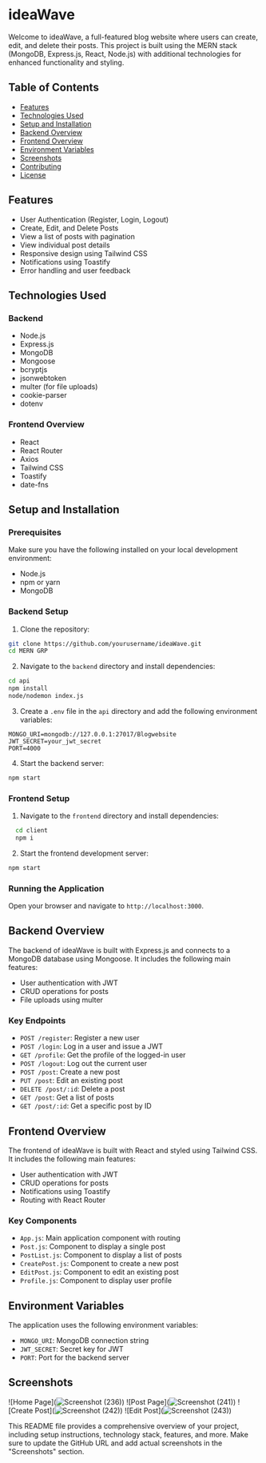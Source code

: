 # ideaWave

Welcome to ideaWave, a full-featured blog website where users can create, edit, and delete their posts. This project is built using the MERN stack (MongoDB, Express.js, React, Node.js) with additional technologies for enhanced functionality and styling.

## Table of Contents

- [Features](#features)
- [Technologies Used](#technologies-used)
- [Setup and Installation](#setup-and-installation)
- [Backend Overview](#backend-overview)
- [Frontend Overview](#frontend-overview)
- [Environment Variables](#environment-variables)
- [Screenshots](#screenshots)
- [Contributing](#contributing)
- [License](#license)

## Features

- User Authentication (Register, Login, Logout)
- Create, Edit, and Delete Posts
- View a list of posts with pagination
- View individual post details
- Responsive design using Tailwind CSS
- Notifications using Toastify
- Error handling and user feedback

## Technologies Used

### Backend

- Node.js
- Express.js
- MongoDB
- Mongoose
- bcryptjs
- jsonwebtoken
- multer (for file uploads)
- cookie-parser
- dotenv

### Frontend Overview

- React
- React Router
- Axios
- Tailwind CSS
- Toastify
- date-fns

## Setup and Installation

### Prerequisites

Make sure you have the following installed on your local development environment:

- Node.js
- npm or yarn
- MongoDB


### Backend Setup

1. Clone the repository:

```bash
git clone https://github.com/yourusername/ideaWave.git
cd MERN GRP
```

2. Navigate to the `backend` directory and install dependencies:

```bash
cd api
npm install
node/nodemon index.js
```

3. Create a `.env` file in the `api` directory and add the following environment variables:

```env
MONGO_URI=mongodb://127.0.0.1:27017/Blogwebsite
JWT_SECRET=your_jwt_secret
PORT=4000
```

4. Start the backend server:

```bash
npm start
```

### Frontend Setup

1. Navigate to the `frontend` directory and install dependencies:

 ```bash
   cd client
   npm i
   ```

2. Start the frontend development server:

```bash
npm start
```

### Running the Application

Open your browser and navigate to `http://localhost:3000`.

## Backend Overview

The backend of ideaWave is built with Express.js and connects to a MongoDB database using Mongoose. It includes the following main features:

- User authentication with JWT
- CRUD operations for posts
- File uploads using multer

### Key Endpoints

- `POST /register`: Register a new user
- `POST /login`: Log in a user and issue a JWT
- `GET /profile`: Get the profile of the logged-in user
- `POST /logout`: Log out the current user
- `POST /post`: Create a new post
- `PUT /post`: Edit an existing post
- `DELETE /post/:id`: Delete a post
- `GET /post`: Get a list of posts
- `GET /post/:id`: Get a specific post by ID

## Frontend Overview

The frontend of ideaWave is built with React and styled using Tailwind CSS. It includes the following main features:

- User authentication with JWT
- CRUD operations for posts
- Notifications using Toastify
- Routing with React Router

### Key Components

- `App.js`: Main application component with routing
- `Post.js`: Component to display a single post
- `PostList.js`: Component to display a list of posts
- `CreatePost.js`: Component to create a new post
- `EditPost.js`: Component to edit an existing post
- `Profile.js`: Component to display user profile

## Environment Variables

The application uses the following environment variables:

- `MONGO_URI`: MongoDB connection string
- `JWT_SECRET`: Secret key for JWT
- `PORT`: Port for the backend server

## Screenshots

![Home Page](![Screenshot (236)](https://github.com/user-attachments/assets/6da80556-8bf6-4ce9-a67b-5fb4b398c3a8))
![Post Page](![Screenshot (241)](https://github.com/user-attachments/assets/c5fd3103-dce1-41ab-85f9-a7e14f3986a9))
![Create Post](![Screenshot (242)](https://github.com/user-attachments/assets/64bb96bb-cefd-412f-ae1a-875cd6cca8cf))
![Edit Post](![Screenshot (243)](https://github.com/user-attachments/assets/c7b03197-277c-47e3-a70f-b92f1047313c))


This README file provides a comprehensive overview of your project, including setup instructions, technology stack, features, and more. Make sure to update the GitHub URL and add actual screenshots in the "Screenshots" section.
